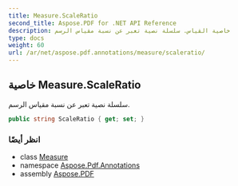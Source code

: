 ```yaml
---
title: Measure.ScaleRatio
second_title: Aspose.PDF for .NET API Reference
description: خاصية القياس. سلسلة نصية تعبر عن نسبة مقياس الرسم
type: docs
weight: 60
url: /ar/net/aspose.pdf.annotations/measure/scaleratio/
---
```

## خاصية Measure.ScaleRatio

سلسلة نصية تعبر عن نسبة مقياس الرسم.

```csharp
public string ScaleRatio { get; set; }
```

### انظر أيضًا

* class [Measure](../)
* namespace [Aspose.Pdf.Annotations](../../../aspose.pdf.annotations/)
* assembly [Aspose.PDF](../../../)